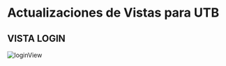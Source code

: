 # Actualizaciones de Vistas para UTB

## VISTA LOGIN

![loginView](https://user-images.githubusercontent.com/99460391/165214485-2d8af46e-5c9b-4fcf-9a52-8e4b561ee51c.png)
